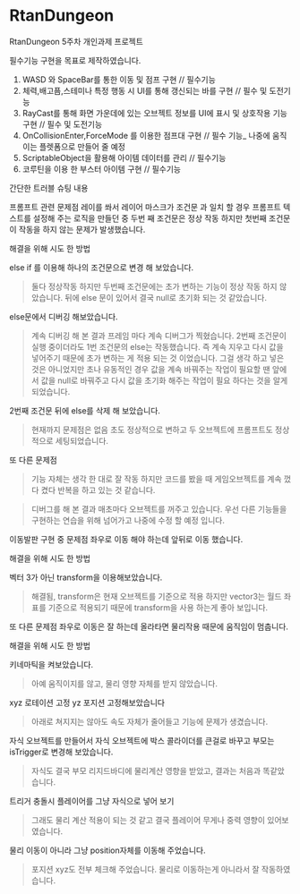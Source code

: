 # RtanDungeon
RtanDungeon
5주차 개인과제 프로젝트

필수기능 구현을 목표로 제작하였습니다.
1.  WASD 와 SpaceBar를 통한 이동 및 점프 구현 // 필수기능
2. 체력,배고픔,스테미나 특정 행동 시 UI를 통해 갱신되는 바를 구현 // 필수 및 도전기능
3. RayCast를 통해 화면 가운데에 있는 오브젝트 정보를 UI에 표시 및 상호작용 기능 구현 // 필수 및 도전기능
4. OnCollisionEnter,ForceMode 를 이용한 점프대 구현 // 필수 기능_ 나중에 움직이는 플렛폼으로 만들어 줄 예정
5. ScriptableObject을 활용해 아이템 데이터를 관리 // 필수기능
6. 코루틴을 이용 한 부스터 아이템 구현 // 필수기능

간단한 트러블 슈팅 내용

프롬프트 관련 문제점
레이를 쏴서 레이어 마스크가 조건문 과 일치 할 경우 프롬프트 텍스트를 설정해 주는 로직을 만들던 중
두번 째 조건문은 정상 작동 하지만 첫번째 조건문이 작동을 하지 않는 문제가 발생했습니다.

해결을 위해 시도 한 방법

else if 를 이용해 하나의 조건문으로 변경 해 보았습니다.
> 둘다 정상작동 하지만 두번째 조건문에는 초가 변하는 기능이 정상 작동 하지 않았습니다.
> 뒤에 else 문이 있어서 결국 null로 초기화 되는 것 같았습니다.

else문에서 디버깅 해보았습니다.
> 계속 디버깅 해 본 결과 프레임 마다 계속 디버그가 찍혔습니다.
> 2번째 조건문이 실행 중이더라도 1번 조건문의 else는 작동했습니다.
> 즉 계속 지우고 다시 값을 넣어주기 때문에 초가 변하는 게 적용 되는 것 이었습니다.
> 그걸 생각 하고 넣은 것은 아니었지만 초나 유동적인 경우 값을 계속 바꿔주는 작업이 필요할 땐
> 앞에서 값을 null로 바꿔주고 다시 값을 초기화 해주는 작업이 필요 하다는 것을 알게 되었습니다.

2번째 조건문 뒤에 else를 삭제 해 보았습니다.
> 현재까지 문제점은 없음 초도 정상적으로 변하고 두 오브젝트에 프롬프트도 정상적으로 세팅되었습니다.

또 다른 문제점
> 기능 자체는 생각 한 대로 잘 작동 하지만 코드를 봤을 때 게임오브젝트를 계속 껐다 켰다 반복을 하고 있는 것 같습니다.

> 디버그를 해 본 결과 매초마다 오브젝트를 꺼주고 있습니다.
> 우선 다른 기능들을 구현하는 연습을 위해 넘어가고 나중에 수정 할 예정 입니다.

이동발판 구현 중 문제점
좌우로 이동 해야 하는데 앞뒤로 이동 했습니다.

해결을 위해 시도 한 방법

벡터 3가 아닌 transform을 이용해보았습니다.
>해결됨, transform은 현재 오브젝트를 기준으로 적용 하지만 vector3는 월드 좌표를 기준으로 적용되기 때문에 transform을 사용 하는게 좋아 보입니다.

또 다른 문제점
좌우로 이동은 잘 하는데 올라타면 물리작용 때문에 움직임이 멈춥니다.

 해결을 위해 시도 한 방법

키네마틱을 켜보았습니다.
> 아예 움직이지를 않고, 물리 영향 자체를 받지 않았습니다.

xyz 로테이션 고정 yz 포지션 고정해보았습니다
>아래로 쳐지지는 않아도 속도 자체가 줄어들고 기능에 문제가 생겼습니다.

자식 오브젝트를 만들어서 자식 오브젝트에 박스 콜라이더를 큰걸로 바꾸고 부모는 isTrigger로 변경해 보았습니다.
> 자식도 결국 부모 리지드바디에 물리계산 영향을 받았고, 결과는 처음과 똑같았습니다.

트리거 충돌시 플레이어를 그냥 자식으로 넣어 보기
>그래도 물리 계산 적용이 되는 것 같고 결국 플레이어 무게나 중력 영향이 있어보였습니다.

물리 이동이 아니라 그냥 position자체를 이동해 주었습니다.
>포지션 xyz도 전부 체크해 주었습니다. 물리로 이동하는게 아니라서 잘 작동하였습니다.


